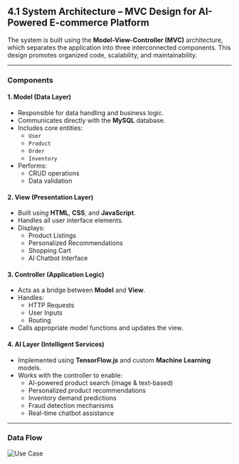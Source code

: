 ## 4.1 System Architecture – MVC Design for AI-Powered E-commerce Platform

The system is built using the **Model-View-Controller (MVC)** architecture, which separates the application into three interconnected components. This design promotes organized code, scalability, and maintainability.

---

###  Components

#### 1. Model (Data Layer)
- Responsible for data handling and business logic.
- Communicates directly with the **MySQL** database.
- Includes core entities:
  - `User`
  - `Product`
  - `Order`
  - `Inventory`
- Performs:
  - CRUD operations
  - Data validation

#### 2. View (Presentation Layer)
- Built using **HTML**, **CSS**, and **JavaScript**.
- Handles all user interface elements.
- Displays:
  - Product Listings
  - Personalized Recommendations
  - Shopping Cart
  - AI Chatbot Interface

#### 3. Controller (Application Logic)
- Acts as a bridge between **Model** and **View**.
- Handles:
  - HTTP Requests
  - User Inputs
  - Routing
- Calls appropriate model functions and updates the view.

#### 4. AI Layer (Intelligent Services)
- Implemented using **TensorFlow.js** and custom **Machine Learning** models.
- Works with the controller to enable:
  - AI-powered product search (image & text-based)
  - Personalized product recommendations
  - Inventory demand predictions
  - Fraud detection mechanisms
  - Real-time chatbot assistance

---

###  Data Flow
![Use Case](https://github.com/user-attachments/assets/4db57ff5-7d47-422a-8419-34e64a7ae3f4)



